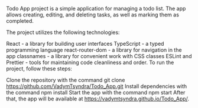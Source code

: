 Todo App project is a simple application for managing a todo list. The app allows creating, editing, and deleting tasks, as well as marking them as completed.

The project utilizes the following technologies:

React - a library for building user interfaces
TypeScript - a typed programming language
react-router-dom - a library for navigation in the app
classnames - a library for convenient work with CSS classes
ESLint and Prettier - tools for maintaining code cleanliness and order.
To run the project, follow these steps:

Clone the repository with the command git clone https://github.com/VadymTsyndra/Todo_App.git
Install dependencies with the command npm install
Start the app with the command npm start
After that, the app will be available at https://vadymtsyndra.github.io/Todo_App/.
